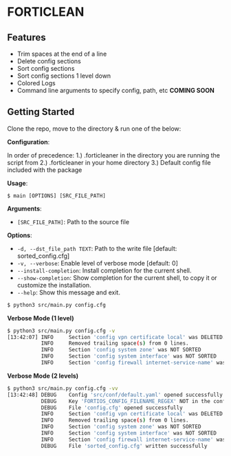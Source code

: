 # FORTICLEAN

## Features

- Trim spaces at the end of a line
- Delete config sections
- Sort config sections
- Sort config sections 1 level down
- Colored Logs
- Command line arguments to specify config, path, etc **COMING SOON**

## Getting Started

Clone the repo, move to the directory & run one of the below:

**Configuration**:

In order of precedence:
1.) .forticleaner in the directory you are running the script from
2.) .forticleaner in your home directory
3.) Default config file included with the package

**Usage**:

```console
$ main [OPTIONS] [SRC_FILE_PATH]
```

**Arguments**:

* `[SRC_FILE_PATH]`: Path to the source file

**Options**:

* `-d, --dst_file_path TEXT`: Path to the write file  [default: sorted_config.cfg]
* `-v, --verbose`: Enable level of verbose mode  [default: 0]
* `--install-completion`: Install completion for the current shell.
* `--show-completion`: Show completion for the current shell, to copy it or customize the installation.
* `--help`: Show this message and exit.

```bash
$ python3 src/main.py config.cfg

```

**Verbose Mode (1 level)**
```bash
$ python3 src/main.py config.cfg -v
[13:42:07] INFO     Section 'config vpn certificate local' was DELETED.                                                                               main.py:27
           INFO     Removed trailing space(s) from 0 lines.                                                                                           main.py:40
           INFO     Section 'config system zone' was NOT SORTED                                                                                       main.py:70
           INFO     Section 'config system interface' was NOT SORTED                                                                                  main.py:70
           INFO     Section 'config firewall internet-service-name' was SORTED                                                                        main.py:70
```

**Verbose Mode (2 levels)**
```bash
$ python3 src/main.py config.cfg -vv
[13:42:48] DEBUG    Config 'src/conf/default.yaml' opened successfully                                                                               utils.py:57
           DEBUG    Key 'FORTIOS_CONFIG_FILENAME_REGEX' NOT in the config file. Defaulting to (.*).cfg.                                              utils.py:63
           DEBUG    File 'config.cfg' opened successfully                                                                                            utils.py:26
           INFO     Section 'config vpn certificate local' was DELETED.                                                                               main.py:27
           INFO     Removed trailing space(s) from 0 lines.                                                                                           main.py:40
           INFO     Section 'config system zone' was NOT SORTED                                                                                       main.py:70
           INFO     Section 'config system interface' was NOT SORTED                                                                                  main.py:70
           INFO     Section 'config firewall internet-service-name' was SORTED                                                                        main.py:70
           DEBUG    File 'sorted_config.cfg' written successfully                                                                                    utils.py:38
```
